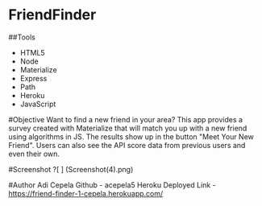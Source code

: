 # FriendFinder

##Tools
* HTML5
* Node
* Materialize
* Express
* Path
* Heroku
* JavaScript

#Objective
Want to find a new friend in your area? This app provides a survey created with Materialize that will match you up with a new friend using algorithms in JS. The results show up in the button "Meet Your New Friend". Users can also see the API score data from previous users and even their own.

#Screenshot
?[ ] (Screenshot(4).png)

#Author
Adi Cepela
Github - acepela5
Heroku Deployed Link - https://friend-finder-1-cepela.herokuapp.com/